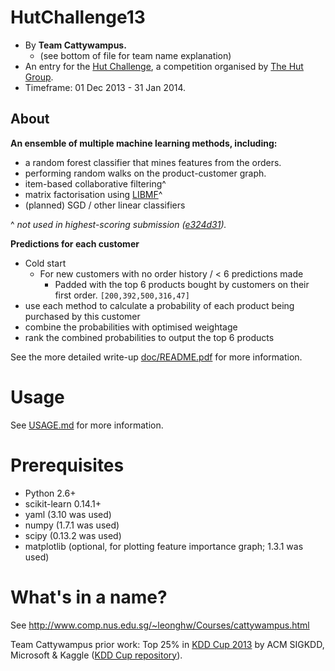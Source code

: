 HutChallenge13
==============
* By **Team Cattywampus.**
    * (see bottom of file for team name explanation)
* An entry for the [Hut Challenge], a competition organised by [The Hut Group].
* Timeframe: 01 Dec 2013 - 31 Jan 2014.

About
-----
**An ensemble of multiple machine learning methods, including:**
* a random forest classifier that mines features from the orders.
* performing random walks on the product-customer graph.
* item-based collaborative filtering^
* matrix factorisation using [LIBMF]^
* (planned) SGD / other linear classifiers

^ _not used in highest-scoring submission ([e324d31])._

**Predictions for each customer**
* Cold start
    * For new customers with no order history / < 6 predictions made
        * Padded with the top 6 products bought by customers on their first order. `[200,392,500,316,47]`
* use each method to calculate a probability of each product being purchased by this customer
* combine the probabilities with optimised weightage
* rank the combined probabilities to output the top 6 products

See the more detailed write-up [doc/README.pdf] for more information.

Usage
=====
See [USAGE.md] for more information.

Prerequisites
=============
* Python 2.6+
* scikit-learn 0.14.1+
* yaml (3.10 was used)
* numpy (1.7.1 was used)
* scipy (0.13.2 was used)
* matplotlib (optional, for plotting feature importance graph; 1.3.1 was used)

What's in a name?
=================
See http://www.comp.nus.edu.sg/~leonghw/Courses/cattywampus.html

Team Cattywampus prior work: Top 25% in [KDD Cup 2013] by ACM SIGKDD, Microsoft & Kaggle ([KDD Cup repository]).

[Hut Challenge]:http://www.thehutchallenge.com/
[The Hut Group]:http://www.thehutgroup.com/
[KDD Cup 2013]:http://www.kaggle.com/c/kdd-cup-2013-author-disambiguation
[KDD Cup repository]:https://github.com/wonglkd/KDDCup13Track2/
[LIBMF]:http://www.csie.ntu.edu.tw/~cjlin/libmf/
[e324d31]:https://github.com/wonglkd/HutChallenge13/commit/e324d311a1a31392f319a5ec82036a74fdf3d66d
[USAGE.md]:USAGE.md
[doc/README.pdf]:doc/README.pdf?raw=true

